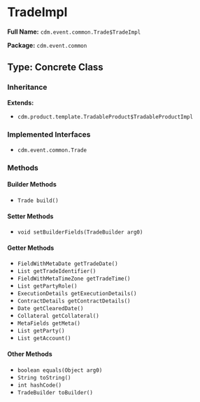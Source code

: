 # TradeImpl

**Full Name:** `cdm.event.common.Trade$TradeImpl`

**Package:** `cdm.event.common`

## Type: Concrete Class

### Inheritance

**Extends:**
- `cdm.product.template.TradableProduct$TradableProductImpl`

### Implemented Interfaces

- `cdm.event.common.Trade`

### Methods

#### Builder Methods

- `Trade build()`

#### Setter Methods

- `void setBuilderFields(TradeBuilder arg0)`

#### Getter Methods

- `FieldWithMetaDate getTradeDate()`
- `List getTradeIdentifier()`
- `FieldWithMetaTimeZone getTradeTime()`
- `List getPartyRole()`
- `ExecutionDetails getExecutionDetails()`
- `ContractDetails getContractDetails()`
- `Date getClearedDate()`
- `Collateral getCollateral()`
- `MetaFields getMeta()`
- `List getParty()`
- `List getAccount()`

#### Other Methods

- `boolean equals(Object arg0)`
- `String toString()`
- `int hashCode()`
- `TradeBuilder toBuilder()`

